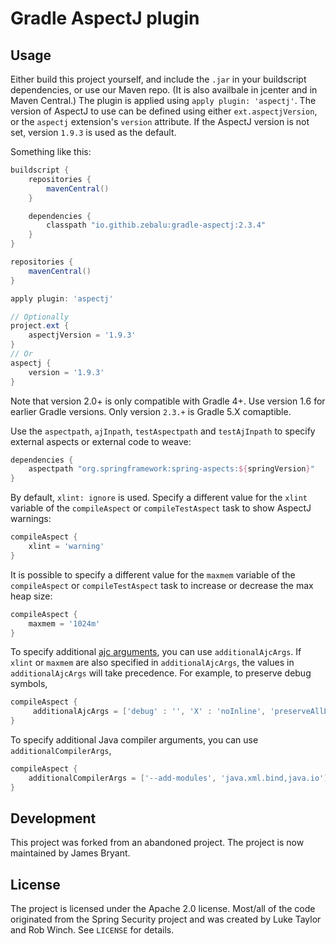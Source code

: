 Gradle AspectJ plugin
=====================

Usage
-----

Either build this project yourself, and include the `.jar` in your buildscript dependencies,
or use our Maven repo. (It is also availbale in jcenter and in Maven Central.) 
The plugin is applied using `apply plugin: 'aspectj'`. 
The version of AspectJ to use can be defined using either `ext.aspectjVersion`, 
or the `aspectj` extension's `version` attribute. 
If the AspectJ version is not set, version `1.9.3` is used as the default.

Something like this:

```groovy
buildscript {
    repositories {
        mavenCentral()
    }

    dependencies {
        classpath "io.githib.zebalu:gradle-aspectj:2.3.4"
    }
}

repositories {
    mavenCentral()
}

apply plugin: 'aspectj'

// Optionally
project.ext {
    aspectjVersion = '1.9.3'
}
// Or
aspectj {
    version = '1.9.3'
}
```

Note that version 2.0+ is only compatible with Gradle 4+. Use version 1.6 for earlier Gradle versions. Only version `2.3.+` is Gradle 5.X comaptible.

Use the `aspectpath`, `ajInpath`, `testAspectpath` and `testAjInpath` to specify external aspects or external code to weave:

```groovy
dependencies {
    aspectpath "org.springframework:spring-aspects:${springVersion}"
}
```

By default, `xlint: ignore` is used. Specify a different value for the `xlint` variable of the `compileAspect` or
`compileTestAspect` task to show AspectJ warnings:

```groovy
compileAspect {
    xlint = 'warning'
}
```

It is possible to specify a different value for the `maxmem` variable of the `compileAspect` or
`compileTestAspect` task to increase or decrease the max heap size:

```groovy
compileAspect {
    maxmem = '1024m'
}
```

To specify additional [ajc arguments](http://www.eclipse.org/aspectj/doc/released/devguide/antTasks-iajc.html#antTasks-iajc-options), you can use ```additionalAjcArgs```. If ```xlint``` or ```maxmem``` are also specified in ```additionalAjcArgs```, the values in ```additionalAjcArgs``` will take precedence. For example, to preserve debug symbols,

```groovy
compileAspect {
     additionalAjcArgs = ['debug' : '', 'X' : 'noInline', 'preserveAllLocals' : '']
}
```
To specify additional Java compiler arguments, you can use ```additionalCompilerArgs```,

```groovy
compileAspect {
    additionalCompilerArgs = ['--add-modules', 'java.xml.bind,java.io']
}
```

Development
-----------

This project was forked from an abandoned project.  The project is now maintained by James Bryant.

License
-------

The project is licensed under the Apache 2.0 license. Most/all of the code
originated from the Spring Security project and was created by Luke Taylor and
Rob Winch. See `LICENSE` for details.
